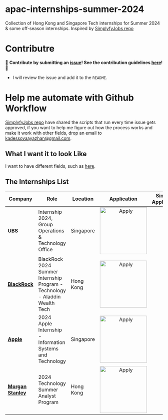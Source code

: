 # apac-internships-summer-2024

Collection of Hong Kong and Singapore Tech internships for Summer 2024 & some off-season internships.
Inspired by [SimplyfyJobs repo](https://github.com/SimplifyJobs/Summer2024-Internships/tree/dev)

# Contributre

🙏 **Contribute by submitting an [issue](https://github.com/ayazhankadessova/apac-internships-summer-2024/issues)! See the contribution guidelines [here](https://github.com/ayazhankadessova/apac-internships-summer-2024/blob/main/CONTRIBUTING.md)!** 🙏

- I will review the issue and add it to the `README`.

# Help me automate with Github Workflow

[SimplyfyJobs repo](https://github.com/SimplifyJobs/Summer2024-Internships/tree/dev) have shared the scripts that run every time issue gets approved, if you want to help me figure out how the process works and make it work with other fields, drop an email to <a href="mailto:kadessovaayazhan@gmail.com">kadessovaayazhan@gmail.com</a>.

## What I want it to look Like

I want to have different fields, such as [here](https://github.com/ayazhankadessova/apac-internships-summer-2024/blob/main/old-readme.md).

## The Internships List

| Company                 | Role                                    | Location          |                             Application                             | Simplify Application |
| ----------------------- | --------------------------------------- | ----------------- | :-----------------------------------------------------------------: | :------------------: |
| **[UBS](https://jobs.ubs.com/TGnewUI/Search/home/HomeWithPreLoad?partnerid=25008&siteid=5131&PageType=searchResults&SearchType=linkquery&LinkID=6558#jobDetails=282897_5131)** | Internship 2024, Group Operations & Technology Office | Singapore   | <img src="https://i.imgur.com/5JF7mJI.png" width="150" alt="Apply"> |                      |
| **[BlackRock](https://blackrock.tal.net/vx/lang-en-GB/mobile-0/brand-3/user-1762833/xf-10a23d860253/candidate/so/pm/1/pl/1/opp/7889-Summer-Internship-Program-APAC/en-GB)** | BlackRock 2024 Summer Internship Program - Technology - Aladdin Wealth Tech | Hong Kong | <img src="https://i.imgur.com/5JF7mJI.png" width="150" alt="Apply"> |                      |
| **[Apple](https://blackrock.tal.net/vx/lang-en-GB/mobile-0/brand-3/user-1762833/xf-10a23d860253/candidate/so/pm/1/pl/1/opp/7889-Summer-Internship-Program-APAC/en-GB)** | 2024 Apple Internship - Information Systems and Technology     | Singapore | <img src="https://i.imgur.com/5JF7mJI.png" width="150" alt="Apply"> |                      |
| **[Morgan Stanley](https://morganstanley.tal.net/vx/brand-0/candidate/so/pm/1/pl/1/opp/16134-2024-Technology-Summer-Analyst-Program-Hong-Kong/en-GB)** | 2024 Technology Summer Analyst Program | Hong Kong | <img src="https://i.imgur.com/5JF7mJI.png" width="150" alt="Apply"> |                      |
